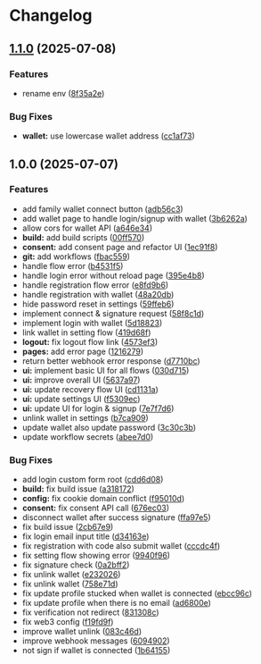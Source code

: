 # Changelog

## [1.1.0](https://github.com/lemonadesocial/lemonade-identityOS/compare/v1.0.0...v1.1.0) (2025-07-08)


### Features

* rename env ([8f35a2e](https://github.com/lemonadesocial/lemonade-identityOS/commit/8f35a2e0802b9617794a886fa370405124e898fd))


### Bug Fixes

* **wallet:** use lowercase wallet address ([cc1af73](https://github.com/lemonadesocial/lemonade-identityOS/commit/cc1af739bf0bcc0551931e6f8a3fdb63cad694da))

## 1.0.0 (2025-07-07)


### Features

* add family wallet connect button ([adb56c3](https://github.com/lemonadesocial/lemonade-identityOS/commit/adb56c36b61bb9b80f4916ba39a8a0b89f569d1c))
* add wallet page to handle login/signup with wallet ([3b6262a](https://github.com/lemonadesocial/lemonade-identityOS/commit/3b6262aacf9fdcae0974585b4f2a0a24f1b0b493))
* allow cors for wallet API ([a646e34](https://github.com/lemonadesocial/lemonade-identityOS/commit/a646e3450787d10cab768e34e8f29e52bbdcc4ab))
* **build:** add build scripts ([00ff570](https://github.com/lemonadesocial/lemonade-identityOS/commit/00ff570f0806031c6bccf525dfa4e5a81f72ddcb))
* **consent:** add consent page and refactor UI ([1ec91f8](https://github.com/lemonadesocial/lemonade-identityOS/commit/1ec91f89b7e251db09448ff7c12dccfb59b114ac))
* **git:** add workflows ([fbac559](https://github.com/lemonadesocial/lemonade-identityOS/commit/fbac559c546f21879b0aa65b0d9b1df3bfffc11c))
* handle flow error ([b4531f5](https://github.com/lemonadesocial/lemonade-identityOS/commit/b4531f5fff5e59d06a22b1544ec8f8d590ccfc2c))
* handle login error without reload page ([395e4b8](https://github.com/lemonadesocial/lemonade-identityOS/commit/395e4b8bf0664d64a53fbf67baf389f52829757d))
* handle registration flow error ([e8fd9b6](https://github.com/lemonadesocial/lemonade-identityOS/commit/e8fd9b6787bd436064a6d52449c37ad27c08689b))
* handle registration with wallet ([48a20db](https://github.com/lemonadesocial/lemonade-identityOS/commit/48a20db26ff3ba73f1ec82516ce35b8eb1e6269b))
* hide password reset in settings ([59ffeb6](https://github.com/lemonadesocial/lemonade-identityOS/commit/59ffeb60f61fe680e8738d3cc0d993582ed71ee9))
* implement connect & signature request ([58f8c1d](https://github.com/lemonadesocial/lemonade-identityOS/commit/58f8c1df2329a72d88644e6c92bd62b6a5258f88))
* implement login with wallet ([5d18823](https://github.com/lemonadesocial/lemonade-identityOS/commit/5d188234f40c4d3632ba4ef67824aa3237d85254))
* link wallet in setting flow ([419d68f](https://github.com/lemonadesocial/lemonade-identityOS/commit/419d68f054a92eff5475fff6f57c3ac24fb5f7eb))
* **logout:** fix logout flow link ([4573ef3](https://github.com/lemonadesocial/lemonade-identityOS/commit/4573ef3cc8fdc15bef64aca35db0ad7d2f25120f))
* **pages:** add error page ([1216279](https://github.com/lemonadesocial/lemonade-identityOS/commit/121627935c0489d10b7d471c9b33728568beea97))
* return better webhook error response ([d7710bc](https://github.com/lemonadesocial/lemonade-identityOS/commit/d7710bcefd688a35c6e420e792a6f7ade36f93be))
* **ui:** implement basic UI for all flows ([030d715](https://github.com/lemonadesocial/lemonade-identityOS/commit/030d715c44384bb4d9de3c751b3ff163ebd755e2))
* **ui:** improve overall UI ([5637a97](https://github.com/lemonadesocial/lemonade-identityOS/commit/5637a973079b2d00ed6a8d07ce1ecbc500985752))
* **ui:** update recovery flow UI ([cd1131a](https://github.com/lemonadesocial/lemonade-identityOS/commit/cd1131aa3fbde1e91feb3dedda66350005fe0cfd))
* **ui:** update settings UI ([f5309ec](https://github.com/lemonadesocial/lemonade-identityOS/commit/f5309ecf5724d45058aff52e18143fccc4f91fd3))
* **ui:** update UI for login & signup ([7e7f7d6](https://github.com/lemonadesocial/lemonade-identityOS/commit/7e7f7d643188b93ce3091d3720757fc5ab45b957))
* unlink wallet in settings ([b7ca909](https://github.com/lemonadesocial/lemonade-identityOS/commit/b7ca90984d845b0f585ff53fea731783a5b003c0))
* update wallet also update password ([3c30c3b](https://github.com/lemonadesocial/lemonade-identityOS/commit/3c30c3b28d29cfe5e2992a3bcfc8fe92cc04e816))
* update workflow secrets ([abee7d0](https://github.com/lemonadesocial/lemonade-identityOS/commit/abee7d0f91ad3338353c137f727ea2f701eb5fc5))


### Bug Fixes

* add login custom form root ([cdd6d08](https://github.com/lemonadesocial/lemonade-identityOS/commit/cdd6d0805aac9ba9a04e10036a0823f0094dffb6))
* **build:** fix build issue ([a318172](https://github.com/lemonadesocial/lemonade-identityOS/commit/a318172580969082fd1574a466b94c5aa1d5d1a2))
* **config:** fix cookie domain conflict ([f95010d](https://github.com/lemonadesocial/lemonade-identityOS/commit/f95010d27e6c6e602efa9b9bca49215d14d7c282))
* **consent:** fix consent API call ([676ec03](https://github.com/lemonadesocial/lemonade-identityOS/commit/676ec031dcfc87c35cf46c9d626939cf23bfe886))
* disconnect wallet after success signature ([ffa97e5](https://github.com/lemonadesocial/lemonade-identityOS/commit/ffa97e521efb89359eb5cd73f9ac3ea1f30854e4))
* fix build issue ([2cb67e9](https://github.com/lemonadesocial/lemonade-identityOS/commit/2cb67e946451446d8680cf2eb5841057ad9bdf73))
* fix login email input title ([d34163e](https://github.com/lemonadesocial/lemonade-identityOS/commit/d34163eead687bab27d1fd346d730b6c02734a40))
* fix registration with code also submit wallet ([cccdc4f](https://github.com/lemonadesocial/lemonade-identityOS/commit/cccdc4fa17be9c9b584d9f462f3d773c435c3244))
* fix setting flow showing error ([9940f96](https://github.com/lemonadesocial/lemonade-identityOS/commit/9940f96c5ea9630b005d37605a06896dadc0a0f7))
* fix signature check ([0a2bff2](https://github.com/lemonadesocial/lemonade-identityOS/commit/0a2bff2039d889d28101bbd449aff704a99f6ee0))
* fix unlink wallet ([e232026](https://github.com/lemonadesocial/lemonade-identityOS/commit/e2320262c2313ed2f20670bcac5896e57d5274d7))
* fix unlink wallet ([758e71d](https://github.com/lemonadesocial/lemonade-identityOS/commit/758e71d64e4ed83460fc261c1c1a874d18bf877f))
* fix update profile stucked when wallet is connected ([ebcc96c](https://github.com/lemonadesocial/lemonade-identityOS/commit/ebcc96c0bd00c4959d8b644e46235b33fdfbf130))
* fix update profile when there is no email ([ad6800e](https://github.com/lemonadesocial/lemonade-identityOS/commit/ad6800ea32fa6a3b1c3aa7d1b5ab93fbe54ebe48))
* fix verification not redirect ([831308c](https://github.com/lemonadesocial/lemonade-identityOS/commit/831308c51feb8afd160a506a9341d7fe955cf268))
* fix web3 config ([f19fd9f](https://github.com/lemonadesocial/lemonade-identityOS/commit/f19fd9fb60f146929fa41dbfc09beb585d674137))
* improve wallet unlink ([083c46d](https://github.com/lemonadesocial/lemonade-identityOS/commit/083c46db3b7333d58cbbfb57d9b13128357f1af8))
* improve webhook messages ([6094902](https://github.com/lemonadesocial/lemonade-identityOS/commit/60949026005a9445551b8d824ccea4457432ae3f))
* not sign if wallet is connected ([1b64155](https://github.com/lemonadesocial/lemonade-identityOS/commit/1b6415592991a028e674275fec9d88978ca1c4b6))
